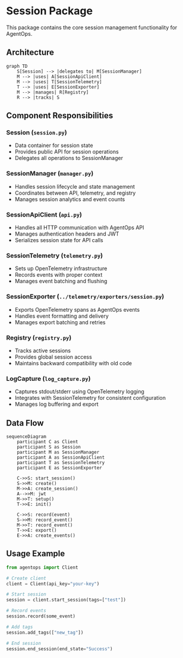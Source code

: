 # Session Package

This package contains the core session management functionality for AgentOps.

## Architecture

```mermaid
graph TD
    S[Session] --> |delegates to| M[SessionManager]
    M --> |uses| A[SessionApiClient]
    M --> |uses| T[SessionTelemetry]
    T --> |uses| E[SessionExporter]
    M --> |manages| R[Registry]
    R --> |tracks| S
```

## Component Responsibilities

### Session (`session.py`)
- Data container for session state
- Provides public API for session operations
- Delegates all operations to SessionManager

### SessionManager (`manager.py`)
- Handles session lifecycle and state management
- Coordinates between API, telemetry, and registry
- Manages session analytics and event counts

### SessionApiClient (`api.py`)
- Handles all HTTP communication with AgentOps API
- Manages authentication headers and JWT
- Serializes session state for API calls

### SessionTelemetry (`telemetry.py`)
- Sets up OpenTelemetry infrastructure
- Records events with proper context
- Manages event batching and flushing

### SessionExporter (`../telemetry/exporters/session.py`)
- Exports OpenTelemetry spans as AgentOps events
- Handles event formatting and delivery
- Manages export batching and retries

### Registry (`registry.py`)
- Tracks active sessions
- Provides global session access
- Maintains backward compatibility with old code

### LogCapture (`log_capture.py`)
- Captures stdout/stderr using OpenTelemetry logging
- Integrates with SessionTelemetry for consistent configuration
- Manages log buffering and export

## Data Flow

```mermaid
sequenceDiagram
    participant C as Client
    participant S as Session
    participant M as SessionManager
    participant A as SessionApiClient
    participant T as SessionTelemetry
    participant E as SessionExporter

    C->>S: start_session()
    S->>M: create()
    M->>A: create_session()
    A-->>M: jwt
    M->>T: setup()
    T->>E: init()

    C->>S: record(event)
    S->>M: record_event()
    M->>T: record_event()
    T->>E: export()
    E->>A: create_events()
```

## Usage Example

```python
from agentops import Client

# Create client
client = Client(api_key="your-key")

# Start session
session = client.start_session(tags=["test"])

# Record events
session.record(some_event)

# Add tags
session.add_tags(["new_tag"])

# End session
session.end_session(end_state="Success")
```

